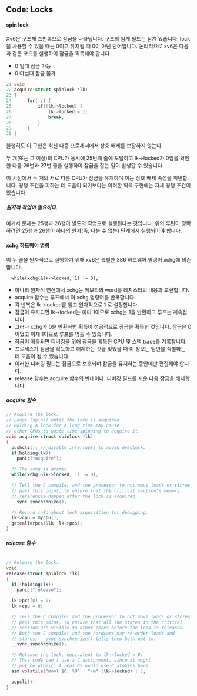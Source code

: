 ## Code: Locks



#### spin lock

Xv6은 구조체 스핀록으로 잠금을 나타냅니다. 구조의 임계 필드는 잠겨 있습니다. 
lock을 사용할 수 있을 때는 0이고 유지될 때 0이 아닌 단어입니다.
논리적으로 xv6은 다음과 같은 코드를 실행하여 잠금을 획득해야 합니다.

* 0 일때 잠금 가능
* 0 아닐때 잠금 불가

```c
21 void
22 acquire(struct spinlock *lk)
23 {
24 		for(;;) {
25 			if(!lk->locked) {
26 				lk->locked = 1;
27 				break;
28 			}
29 		}
30 }
```



불행히도 이 구현은 최신 다중 프로세서에서 상호 배제를 보장하지 않는다. 

두 개(또는 그 이상)의 CPU가 동시에 25번째 줄에 도달하고 lk->locked가 0임을 확인한 다음 26번과 27번 줄을 실행하여 잠금을 잡는 일이 발생할 수 있습니다.

이 시점에서 두 개의 서로 다른 CPU가 잠금을 유지하며 이는 상호 배제 속성을 위반합니다. 경쟁 조건을 피하는 데 도움이 되기보다는 이러한 획득 구현에는 자체 경쟁 조건이 있습니다. 

##### 원자적 작업이 필요하다.

여기서 문제는 25행과 26행이 별도의 작업으로 실행된다는 것입니다. 위의 루틴이 정확하려면 25행과 26행이 하나의 원자(즉, 나눌 수 없는) 단계에서 실행되어야 합니다.

#### xchg 하드웨어 명령

이 두 줄을 원자적으로 실행하기 위해 xv6은 특별한 386 하드웨어 명령어 xchg에 의존합니다. 

```
  while(xchg(&lk->locked, 1) != 0);
```

* 하나의 원자적 연산에서 xchg는 메모리의 word를 레지스터의 내용과 교환합니다. 
* acquire 함수는 루프에서 이 xchg 명령어를 반복합니다. 
* 각 반복은 lk->locked를 읽고 원자적으로 1 로 설정합니다.
* 잠금이 유지되면 lk->locked는 이미 1이므로 xchg는 1을 반환하고 루프는 계속됩니다.
* 그러나 xchg가 0을 반환하면 획득이 성공적으로 잠금을 획득한 것입니다. 잠금은 0이었고 이제 1이므로 루프를 멈출 수 있습니다. 
* 잠금이 획득되면 디버깅을 위해 잠금을 획득한 CPU 및 스택  trace를 기록합니다. 
* 프로세스가 잠금을 획득하고 해제하는 것을 잊었을 때 이 정보는 범인을 식별하는 데 도움이 될 수 있습니다.
* 이러한 디버깅 필드는 잠금으로 보호되며 잠금을 유지하는 동안에만 편집해야 합니다.
* release 함수는 acquire 함수의 반대이다. 디버깅 필드를 지운 다음 잠금을 해제합니다.

##### acquire 함수

```c
// Acquire the lock.
// Loops (spins) until the lock is acquired.
// Holding a lock for a long time may cause
// other CPUs to waste time spinning to acquire it.
void acquire(struct spinlock *lk)
{
  pushcli(); // disable interrupts to avoid deadlock.
  if(holding(lk))
    panic("acquire");

  // The xchg is atomic.
  while(xchg(&lk->locked, 1) != 0);

  // Tell the C compiler and the processor to not move loads or stores
  // past this point, to ensure that the critical section's memory
  // references happen after the lock is acquired.
  __sync_synchronize();

  // Record info about lock acquisition for debugging.
  lk->cpu = mycpu();
  getcallerpcs(&lk, lk->pcs);
}
```

##### release 함수

```c

// Release the lock.
void
release(struct spinlock *lk)
{
  if(!holding(lk))
    panic("release");

  lk->pcs[0] = 0;
  lk->cpu = 0;

  // Tell the C compiler and the processor to not move loads or stores
  // past this point, to ensure that all the stores in the critical
  // section are visible to other cores before the lock is released.
  // Both the C compiler and the hardware may re-order loads and
  // stores; __sync_synchronize() tells them both not to.
  __sync_synchronize();

  // Release the lock, equivalent to lk->locked = 0.
  // This code can't use a C assignment, since it might
  // not be atomic. A real OS would use C atomics here.
  asm volatile("movl $0, %0" : "+m" (lk->locked) : );

  popcli();
}
```

